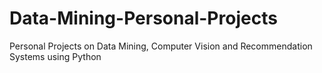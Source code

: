 # Data-Mining-Personal-Projects
Personal Projects on Data Mining, Computer Vision and Recommendation Systems using Python
